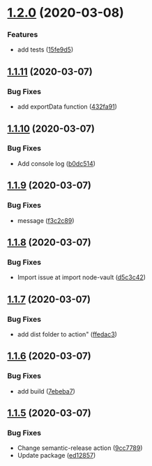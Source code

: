 # [1.2.0](https://github.com/bjerkio/vault-action/compare/v1.1.11...v1.2.0) (2020-03-08)


### Features

* add tests ([15fe9d5](https://github.com/bjerkio/vault-action/commit/15fe9d5d2acd5d894447c3a1865abf5c02880df9))

## [1.1.11](https://github.com/bjerkio/vault-action/compare/v1.1.10...v1.1.11) (2020-03-07)


### Bug Fixes

* add exportData function ([432fa91](https://github.com/bjerkio/vault-action/commit/432fa9113b12269e389db61b7888028d0b5b49a6))

## [1.1.10](https://github.com/bjerkio/vault-action/compare/v1.1.9...v1.1.10) (2020-03-07)


### Bug Fixes

* Add console log ([b0dc514](https://github.com/bjerkio/vault-action/commit/b0dc51411c6ebca312a9b8159ef16ebd10b9cf80))

## [1.1.9](https://github.com/bjerkio/vault-action/compare/v1.1.8...v1.1.9) (2020-03-07)


### Bug Fixes

* message ([f3c2c89](https://github.com/bjerkio/vault-action/commit/f3c2c89d8e891e0a90c725b8d4ef7340edbd78b9))

## [1.1.8](https://github.com/bjerkio/vault-action/compare/v1.1.7...v1.1.8) (2020-03-07)


### Bug Fixes

* Import issue at import node-vault ([d5c3c42](https://github.com/bjerkio/vault-action/commit/d5c3c422913e91f38fefb0c20016dbab5284e0ad))

## [1.1.7](https://github.com/bjerkio/vault-action/compare/v1.1.6...v1.1.7) (2020-03-07)


### Bug Fixes

* add dist folder to action" ([ffedac3](https://github.com/bjerkio/vault-action/commit/ffedac3e77190e3d8bf3829f8d8d69567bff143e))

## [1.1.6](https://github.com/bjerkio/vault-action/compare/v1.1.5...v1.1.6) (2020-03-07)


### Bug Fixes

* add build ([7ebeba7](https://github.com/bjerkio/vault-action/commit/7ebeba75b8c66e0c08e1ee39f21e259b94e5bf0c))

## [1.1.5](https://github.com/bjerkio/vault-action/compare/v1.1.4...v1.1.5) (2020-03-07)


### Bug Fixes

* Change semantic-release action ([9cc7789](https://github.com/bjerkio/vault-action/commit/9cc7789c7cd0b9b34da024a523a49df5cb159b1a))
* Update package ([ed12857](https://github.com/bjerkio/vault-action/commit/ed12857f77bbb46f6157b597738a9b893211b62a))

